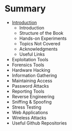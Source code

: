 # Summary

* [Introduction](README.md)
   * Introduction
   * Structure of the Book
   * Hands-on Experiments
   * Topics Not Covered
   * Acknowledgments
   * Useful Links
* Exploitation Tools
* Forensics Tools
* Hardware Hacking
* Information Gathering
* Maintaining Access
* Password Attacks
* Reporting Tools
* Reverse Engineering
* Sniffing & Spoofing
* Stress Testing
* Web Applications
* Wireless Attacks
* Useful Github Repositories

